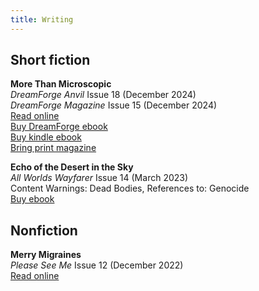 ```yaml
---
title: Writing
---
```


## Short fiction
**More Than Microscopic**
<br>_DreamForge Anvil_ Issue 18 (December 2024)
<br>_DreamForge Magazine_ Issue 15 (December 2024)
<br>[Read online](https://dreamforge.mywebportal.app/dreamforge/stories/show/more-than-microscopic-erin-darrow)
<br>[Buy DreamForge ebook](https://dreamforgemagazine.com/product/dreamforge-anvil-issue-18-epub-mobi-pdf/)
<br>[Buy kindle ebook](https://a.co/d/ejVnNjb)
<br>[Bring print magazine](https://a.co/d/1itSqtL)

**Echo of the Desert in the Sky**
<br>_All Worlds Wayfarer_ Issue 14 (March 2023)
<br>Content Warnings: Dead Bodies, References to: Genocide
<br>[Buy ebook](https://a.co/d/0O1kxLa)

## Nonfiction
**Merry Migraines**
<br>_Please See Me_ Issue 12 (December 2022)
<br>[Read online](https://pleaseseeme.com/issue-12-diagnosis/nonfiction/merry-migraines-psm-12-cnf-erin-darrow/)